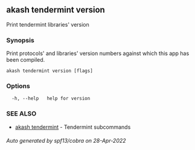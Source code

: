 ## akash tendermint version

Print tendermint libraries' version

### Synopsis

Print protocols' and libraries' version numbers
against which this app has been compiled.


```
akash tendermint version [flags]
```

### Options

```
  -h, --help   help for version
```

### SEE ALSO

* [akash tendermint](akash_tendermint.md)	 - Tendermint subcommands

###### Auto generated by spf13/cobra on 28-Apr-2022
